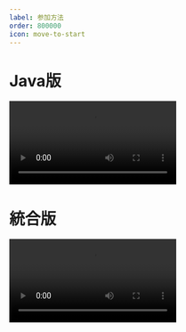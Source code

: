 ```yaml
---
label: 参加方法
order: 800000
icon: move-to-start
---
```


# Java版
<video src="https://nextcloud.nandeyanen.click/index.php/s/GipNGWEMBPqqD79/download/%E3%81%AA%E3%82%93%E3%81%A7%E3%82%84%E3%81%AD%E3%82%93%EF%BD%97%E5%8F%82%E5%8A%A0%E6%96%B9%E6%B3%95-JAVA%E7%89%88.mp4"><br>

# 統合版
<video src="https://nextcloud.nandeyanen.click/index.php/s/2XKr8CTobxjDYeG/download/%E3%81%AA%E3%82%93%E3%81%A7%E3%82%84%E3%81%AD%E3%82%93%EF%BD%97%E5%8F%82%E5%8A%A0%E6%96%B9%E6%B3%95-%E7%B5%B1%E5%90%88%E7%89%88.mp4"><br>

